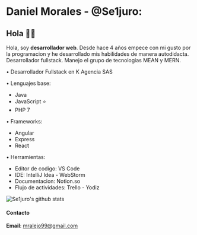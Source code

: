 # Daniel Morales - @Se1juro:

## Hola 👨‍💻

Hola, soy **desarrollador web**.
Desde hace 4 años empece con mi gusto por la programacion y he desarrollado mis habilidades de manera autodidacta.
Desarrollador fullstack.
Manejo el grupo de tecnologias MEAN y MERN.

• Desarrollador Fullstack en K Agencia SAS

• Lenguajes base:

  - Java
  - JavaScript ⭐
  - PHP 7
  
• Frameworks:
  
  - Angular
  - Express
  - React
  
• Herramientas:

  - Editor de codigo: VS Code
  - IDE: IntelliJ Idea - WebStorm
  - Documentacion: Notion.so
  - Flujo de actividades: Trello - Yodiz

![Se1juro's github stats](https://github-readme-stats.vercel.app/api?username=Se1juro&show_icons=true&theme=radical)

#### Contacto 

**Email**: mralejo99@gmail.com 
